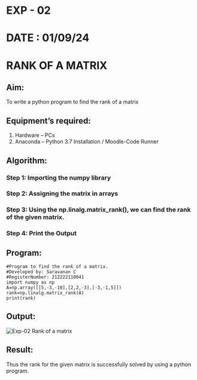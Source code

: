 # EXP - 02
# DATE : 01/09/24
# RANK OF A MATRIX
## Aim:
To write a python program to find the rank of a matrix
## Equipment’s required:
1. 	Hardware – PCs
2. 	Anaconda – Python 3.7 Installation / Moodle-Code Runner
## Algorithm:
### Step 1: Importing the numpy library
### Step 2: Assigning the matrix in arrays
### Step 3: Using the np.linalg.matrix_rank(), we can find the rank of the given matrix.
### Step 4: Print the Output
## Program:
```
#Program to find the rank of a matrix.
#Developed by: Saravanan C
#RegisterNumber: 212222110041
import numpy as np
A=np.array([[5,-3,-10],[2,2,-3],[-3,-1,5]])
rank=np.linalg.matrix_rank(A)
print(rank)
```
## Output:
![Exp-02 Rank of a matrix](https://github.com/user-attachments/assets/2b7b6022-c03d-42ca-b7be-88b737164eac)

## Result:
Thus the rank for the given matrix is successfully solved by  using a python program.

